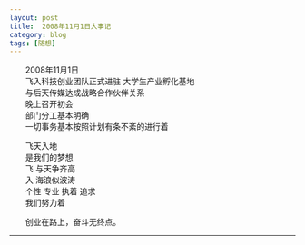 ```yaml
---
layout: post  
title:  2008年11月1日大事记
category: blog  
tags: [随想]  
---
```

&emsp;&emsp;2008年11月1日  
&emsp;&emsp;飞入科技创业团队正式进驻 大学生产业孵化基地  
&emsp;&emsp;与后天传媒达成战略合作伙伴关系  
&emsp;&emsp;晚上召开初会  
&emsp;&emsp;部门分工基本明确  
&emsp;&emsp;一切事务基本按照计划有条不紊的进行着  

&emsp;&emsp;飞天入地  
&emsp;&emsp;是我们的梦想  
&emsp;&emsp;飞  与天争齐高  
&emsp;&emsp;入  海浪似波涛  
&emsp;&emsp;个性 专业 执着 追求  
&emsp;&emsp;我们努力着  

&emsp;&emsp;创业在路上，奋斗无终点。   
- - -
